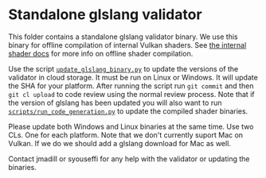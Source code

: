 # Standalone glslang validator

This folder contains a standalone glslang validator binary. We use this binary
for offline compilation of internal Vulkan shaders. See [the internal shader
docs](../../src/libANGLE/renderer/vulkan/shaders/README.md) for more info on
offline shader compilation.

Use the script [`update_glslang_binary.py`](update_glslang_binary.py) to update
the versions of the validator in cloud storage. It must be run on Linux or
Windows. It will update the SHA for your platform. After running the script run
`git commit` and then `git cl upload` to code review using the normal review
process. Note that if the version of glslang has been updated you will also want
to run [`scripts/run_code_generation.py`](../../scripts/run_code_generation.py)
to update the compiled shader binaries.

Please update both Windows and Linux binaries at the same time. Use two CLs. One
for each platform. Note that we don't currently suport Mac on Vulkan. If we do
we should add a glslang download for Mac as well.

Contact jmadill or syouseffi for any help with the validator or updating the binaries.
